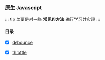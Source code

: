 ### 原生 Javascript

::: tip
主要是对一些 **常见的方法** 进行学习并实现
:::

#### 目录

- [x] [debounce](./debounce/README.md)

- [x] [throttle](./throttle/README.md)
